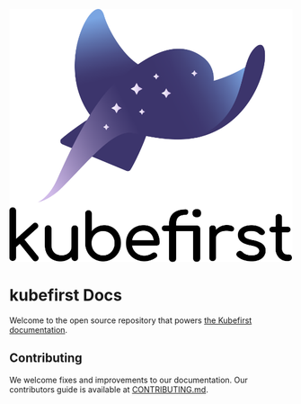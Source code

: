 <!-- markdownlint-disable MD041 -->
<p align="center">
  <picture>
    <source media="(prefers-color-scheme: dark)" srcset="img/kubefirst-light.svg" alt="Kubefirst Logo"/>
    <img alt="" src="img/kubefirst.svg"/>
  </picture>
</p>

# kubefirst Docs

Welcome to the open source repository that powers [the Kubefirst documentation](https://kubefirst.konstruct.io/docs).

## Contributing

We welcome fixes and improvements to our documentation. Our contributors guide is available at [CONTRIBUTING.md](./CONTRIBUTING.md).
